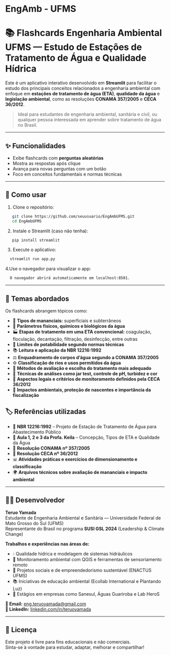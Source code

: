# EngAmb - UFMS

# 📚 Flashcards Engenharia Ambiental UFMS — Estudo de Estações de Tratamento de Água e Qualidade Hídrica

Este é um aplicativo interativo desenvolvido em **Streamlit** para facilitar o estudo dos principais conceitos relacionados a engenharia ambiental com enfoque em **estações de tratamento de água (ETA)**, **qualidade da água** e **legislação ambiental**, como as resoluções **CONAMA 357/2005** e **CECA 36/2012**.

> Ideal para estudantes de engenharia ambiental, sanitária e civil, ou qualquer pessoa interessada em aprender sobre tratamento de água no Brasil.

---

## ✨ Funcionalidades

- Exibe flashcards com **perguntas aleatórias**
- Mostra as respostas após clique
- Avança para novas perguntas com um botão
- Foco em conceitos fundamentais e normas técnicas

---

## 🚀 Como usar

1. Clone o repositório:
```bash
   git clone https://github.com/seuusuario/EngAmbUFMS.git
   cd EngAmbUFMS
````
2. Instale o Streamlit (caso não tenha):
```bash
   pip install streamlit
````

3. Execute o aplicativo:
```bash
  streamlit run app.py
````
4.Use o navegador para visualizar o app: 
```bash
  O navegador abrirá automaticamente em localhost:8501.
````

---

## 🧠 Temas abordados

Os flashcards abrangem tópicos como:

- 🌊 **Tipos de mananciais:** superficiais e subterrâneos
- 🧪 **Parâmetros físicos, químicos e biológicos da água**
- 🏭 **Etapas de tratamento em uma ETA convencional:** coagulação, floculação, decantação, filtração, desinfecção, entre outras
- 📏 **Limites de potabilidade segundo normas técnicas**
- 📚 **Leitura e aplicação da NBR 12216:1992**
- ⚖️ **Enquadramento de corpos d’água segundo a CONAMA 357/2005**
- ⚙️ **Classificação de rios e usos permitidos da água**
- 🔬 **Métodos de avaliação e escolha do tratamento mais adequado**
- 🧫 **Técnicas de análises como jar test, controle de pH, turbidez e cor**
- 📜 **Aspectos legais e critérios de monitoramento definidos pela CECA 36/2012**
- 🌿 **Impactos ambientais, proteção de nascentes e importância da fiscalização**

## 🏷️ Referências utilizadas

- 📄 **NBR 12216:1992** – Projeto de Estação de Tratamento de Água para Abastecimento Público  
- 📘 **Aula 1, 2 e 3 da Profa. Keila** – Concepção, Tipos de ETA e Qualidade da Água  
- 📑 **Resolução CONAMA nº 357/2005**  
- 📑 **Resolução CECA nº 36/2012**  
- 📊 **Atividades práticas e exercícios de dimensionamento e classificação**  
- 🌍 **Arquivos técnicos sobre avaliação de mananciais e impacto ambiental**

---

## 👨‍💻 Desenvolvedor

**Teruo Yamada**  
Estudante de Engenharia Ambiental e Sanitária — Universidade Federal de Mato Grosso do Sul (UFMS)  
Representante do Brasil no programa **SUSI GSL 2024** (Leadership & Climate Change)

**Trabalhos e experiências nas áreas de:**

- 💧 Qualidade hídrica e modelagem de sistemas hidráulicos  
- 🌱 Monitoramento ambiental com QGIS e ferramentas de sensoriamento remoto  
- 🤝 Projetos sociais e de empreendedorismo sustentável (ENACTUS UFMS)  
- 📚 Iniciativas de educação ambiental (Ecollab International e Plantando Luz)  
- 🧪 Estágios em empresas como Sanesul, Águas Guariroba e Lab HeroS  

**📧 Email:** [eng.teruoyamada@gmail.com](mailto:eng.teruoyamada@gmail.com)  
**🔗 LinkedIn:** [linkedin.com/in/teruoyamada](https://linkedin.com/in/teruoyamada)

---

## 📄 Licença

Este projeto é livre para fins educacionais e não comerciais.  
Sinta-se à vontade para estudar, adaptar, melhorar e compartilhar!



